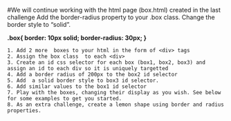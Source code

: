#We will continue working with the html page (box.html) created in the last challenge  Add the border-radius property to your .box class. Change the border style to “solid”.

**.box{
     border: 10px solid;
     border-radius: 30px;
}**

	1. Add 2 more  boxes to your html in the form of <div> tags
	2. Assign the box class  to each <div> 
	3. Create an id css selector for each box (box1, box2, box3) and assign an id to each div so it is uniquely targetted
	4. Add a border radius of 200px to the box2 id selector 
	5. Add  a solid border style to box3 id selector.
	6. Add similar values to the box1 id selector
	7. Play with the boxes, changing their display as you wish. See below for some examples to get you started. 
	8. As an extra challenge, create a lemon shape using border and radius properties.
